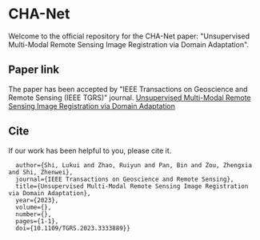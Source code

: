 # CHA-Net

Welcome to the official repository for the CHA-Net paper: "Unsupervised Multi-Modal Remote Sensing Image Registration via Domain Adaptation".

## Paper link
The paper has been accepted by "IEEE Transactions on Geoscience and Remote Sensing (IEEE TGRS)" journal. 
[Unsupervised Multi-Modal Remote Sensing Image Registration via Domain Adaptation](https://ieeexplore.ieee.org/document/10320402)

## Cite
If our work has been helpful to you, please cite it.

```@ARTICLE{10320402,
  author={Shi, Lukui and Zhao, Ruiyun and Pan, Bin and Zou, Zhengxia and Shi, Zhenwei},
  journal={IEEE Transactions on Geoscience and Remote Sensing}, 
  title={Unsupervised Multi-Modal Remote Sensing Image Registration via Domain Adaptation}, 
  year={2023},
  volume={},
  number={},
  pages={1-1},
  doi={10.1109/TGRS.2023.3333889}}
```


